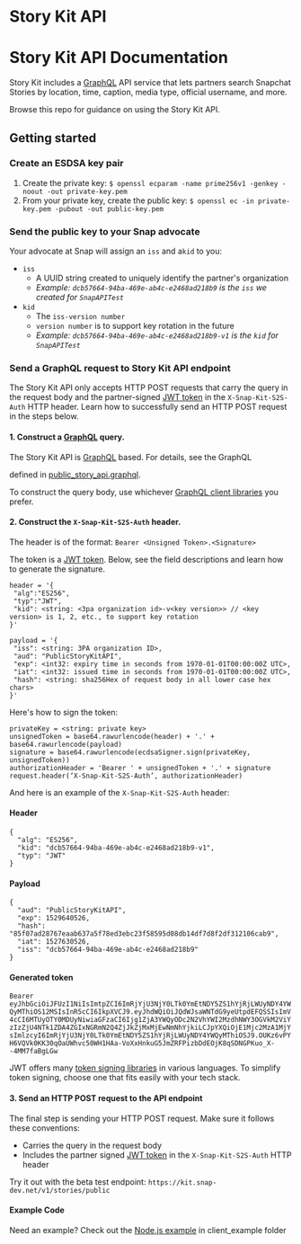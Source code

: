 # Story Kit API

# Story Kit API Documentation

Story Kit includes a [GraphQL](https://graphql.org/ "GraphQL") API service that lets partners search Snapchat Stories by location, time, caption, media type, official username, and more.

Browse this repo for guidance on using the Story Kit API.

## Getting started

### Create an ESDSA key pair
1. Create the private key:
`$ openssl ecparam -name prime256v1 -genkey -noout -out private-key.pem`
2. From your private key, create the public key:
`$ openssl ec -in private-key.pem -pubout -out public-key.pem`

### Send the public key to your Snap advocate
Your advocate at Snap will assign an `iss` and a`kid` to you:

- `iss`
  - A UUID string created to uniquely identify the partner's organization
  - *Example: `dcb57664-94ba-469e-ab4c-e2468ad218b9` is the `iss` we created for `SnapAPITest`*
- `kid`
  - The `iss-version number`
  - `version number` is to support key rotation in the future
  - *Example: `dcb57664-94ba-469e-ab4c-e2468ad218b9-v1` is the `kid` for `SnapAPITest`*

### Send a GraphQL request to Story Kit API endpoint
The Story Kit API only accepts HTTP POST requests that carry the query in the request body and the partner-signed [JWT token](https://jwt.io/introduction/ "JWT token") in the `X-Snap-Kit-S2S-Auth` HTTP header. Learn how to successfully send an HTTP POST request in the steps below.

#### 1. Construct a [GraphQL](https://graphql.org/ "GraphQL") query.

The Story Kit API is [GraphQL](https://graphql.org/ "GraphQL") based. For details, see the GraphQL 

defined in [public_story_api.graphql](gqlschema/public_story_api.graphql).

To construct the query body, use whichever [GraphQL client libraries](https://graphql.org/code/#graphql-clients "GraphQL client libraries") you prefer.

#### 2. Construct the `X-Snap-Kit-S2S-Auth` header.

The header is of the format:
`Bearer <Unsigned Token>.<Signature>`

The token is a [JWT token](https://jwt.io/introduction/ "JWT token"). Below, see the field descriptions and learn how to generate the signature.

```
header = '{
 "alg":"ES256",
 "typ":"JWT",
 "kid": <string: <3pa organization id>-v<key version>> // <key version> is 1, 2, etc., to support key rotation
}'

payload = '{
 "iss": <string: 3PA organization ID>,
 "aud": "PublicStoryKitAPI",
 "exp": <int32: expiry time in seconds from 1970-01-01T00:00:00Z UTC>,
 "iat": <int32: issued time in seconds from 1970-01-01T00:00:00Z UTC>,
 "hash": <string: sha256Hex of request body in all lower case hex chars>
}'
```

Here's how to sign the token:

```
privateKey = <string: private key>
unsignedToken = base64.rawurlencode(header) + '.' + base64.rawurlencode(payload)
signature = base64.rawurlencode(ecdsaSigner.sign(privateKey, unsignedToken))
authorizationHeader = 'Bearer ' + unsignedToken + '.' + signature
request.header(‘X-Snap-Kit-S2S-Auth’, authorizationHeader)
```

And here is an example of the `X-Snap-Kit-S2S-Auth` header:

#### Header
```
{
  "alg": "ES256",
  "kid": "dcb57664-94ba-469e-ab4c-e2468ad218b9-v1",
  "typ": "JWT"
}
```
#### Payload
```
{
  "aud": "PublicStoryKitAPI",
  "exp": 1529640526,
  "hash": "85f07ad28767eaab637a5f78ed3ebc23f58595d08db14df7d8f2df312106cab9",
  "iat": 1527630526,
  "iss": "dcb57664-94ba-469e-ab4c-e2468ad218b9"
}
```

#### Generated token
`Bearer eyJhbGciOiJFUzI1NiIsImtpZCI6ImRjYjU3NjY0LTk0YmEtNDY5ZS1hYjRjLWUyNDY4YWQyMThiOS12MSIsInR5cCI6IkpXVCJ9.eyJhdWQiOiJQdWJsaWNTdG9yeUtpdEFQSSIsImV4cCI6MTUyOTY0MDUyNiwiaGFzaCI6Ijg1ZjA3YWQyODc2N2VhYWI2MzdhNWY3OGVkM2ViYzIzZjU4NTk1ZDA4ZGIxNGRmN2Q4ZjJkZjMxMjEwNmNhYjkiLCJpYXQiOjE1Mjc2MzA1MjYsImlzcyI6ImRjYjU3NjY0LTk0YmEtNDY5ZS1hYjRjLWUyNDY4YWQyMThiOSJ9.OUKz6vPYH6VQVk0KK30qOaUWhvc50WH1HAa-VoXxHnkuG5JmZRFPizbDdEOjK8qSDNGPKuo_X--4MM7faBgLGw`

JWT offers many [token signing libraries](https://jwt.io/) in various languages. To simplify token signing, choose one that fits easily with your tech stack.

#### 3. Send an HTTP POST request to the API endpoint

The final step is sending your HTTP POST request. Make sure it follows these conventions:
- Carries the query in the request body
- Includes the partner signed [JWT token](https://jwt.io/introduction/ "JWT token") in the `X-Snap-Kit-S2S-Auth` HTTP header

Try it out with the beta test endpoint: `https://kit.snap-dev.net/v1/stories/public`

#### Example Code

Need an example? Check out the [Node.js example](client_example/javascript) in client_example folder


